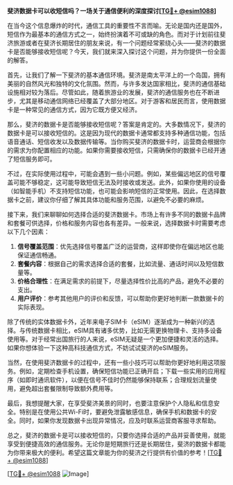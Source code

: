 **斐济数据卡可以收短信吗？一场关于通信便利的深度探讨[[TG💪+ @esim1088](https://t.me/s/esim1088)]**

在当今这个信息爆炸的时代，通信工具的重要性不言而喻。无论是国内还是国外，短信作为最基本的通信方式之一，始终扮演着不可或缺的角色。而对于计划前往斐济旅游或者在斐济长期居住的朋友来说，有一个问题经常萦绕心头——斐济的数据卡是否能够接收短信呢？今天，我们就来深入探讨这个问题，并为你提供一份全面的解答。

首先，让我们了解一下斐济的基本通信环境。斐济是南太平洋上的一个岛国，拥有美丽的自然风光和独特的文化氛围。然而，与许多发达国家相比，斐济的通信基础设施相对较为落后。尽管如此，随着旅游业的发展，斐济的通信服务也在不断进步，尤其是移动通信网络已经覆盖了大部分地区。对于游客和居民而言，使用数据卡是一种常见的通信方式，因为它既方便又经济。

那么，斐济的数据卡是否能够接收短信呢？答案是肯定的。大多数情况下，斐济的数据卡是可以接收短信的。这是因为现代的数据卡通常都支持多种通信功能，包括语音通话、短信收发以及数据传输等。当你购买斐济的数据卡时，运营商会根据你的需求为你配置相应的功能。如果你需要接收短信，只需确保你的数据卡已经开通了短信服务即可。

不过，在实际使用过程中，可能会遇到一些小问题。例如，某些偏远地区的信号覆盖可能不够稳定，这可能导致短信无法及时接收或发送。此外，如果你使用的设备（如智能手机）不支持短信功能，也可能会影响短信的正常使用。因此，在选择数据卡之前，建议你仔细了解其具体功能和服务范围，以避免不必要的麻烦。

接下来，我们来聊聊如何选择合适的斐济数据卡。市场上有许多不同的数据卡品牌和套餐可供选择，价格和服务内容也各有差异。一般来说，选择数据卡时需要考虑以下几个因素：

1. **信号覆盖范围**：优先选择信号覆盖广泛的运营商，这样即使你在偏远地区也能保证通信畅通。
2. **套餐内容**：根据自己的需求选择合适的套餐，比如流量、通话时间以及短信数量等。
3. **价格合理性**：在满足需求的前提下，尽量选择性价比高的产品，避免不必要的支出。
4. **用户评价**：参考其他用户的评价和反馈，可以帮助你更好地判断一款数据卡的实际表现。

除了传统的实体数据卡外，近年来电子SIM卡（eSIM）逐渐成为一种新兴的选择。与传统数据卡相比，eSIM具有诸多优势，比如无需更换物理卡、支持多设备使用等。对于经常出国旅行的人来说，eSIM无疑是一个更加便捷和灵活的选择。如果你想体验一下这种高科技通信方式，不妨试试斐济的eSIM服务。

当然，在使用斐济数据卡的过程中，还有一些小技巧可以帮助你更好地利用这项服务。例如，定期检查手机设置，确保短信功能已正确开启；下载一些实用的应用程序（如即时通讯软件），以便在信号不佳时仍然能够保持联系；合理规划流量使用，避免超出套餐限制导致额外费用等。

最后，我想提醒大家，在享受斐济美景的同时，也要注意保护个人隐私和信息安全。特别是在使用公共Wi-Fi时，要避免泄露敏感信息，确保手机和数据卡的安全。同时，如果你发现数据卡出现异常情况，应及时联系运营商客服寻求帮助。

总之，斐济的数据卡是可以接收短信的，只要你选择合适的产品并妥善使用，就能享受到便捷高效的通信服务。无论你是短期旅行还是长期居住，斐济的数据卡都能为你带来极大的便利。希望这篇文章能为你的斐济之行提供有价值的参考！[[TG💪+ @esim1088](https://t.me/s/esim1088)]

[[TG💪+ @esim1088](https://t.me/s/esim1088) ![Image](https://i.postimg.cc/4NQfJmqS/Snipaste-2025-05-13-00-14-12.png)]